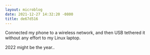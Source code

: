 ```yaml
---
layout: microblog
date: 2021-12-27 14:32:20 -0800
title: de67d516
---
```

Connected my phone to a wireless network, and then USB tethered it without any effort to my Linux laptop.

2022 might be the year..
